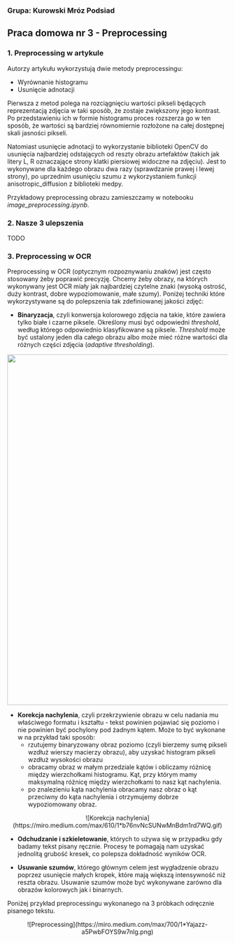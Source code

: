 ### Grupa: Kurowski Mróz Podsiad

## Praca domowa nr 3 - Preprocessing

### 1. Preprocessing w artykule 

Autorzy artykułu wykorzystują dwie metody preprocessingu:

* Wyrównanie histogramu
* Usunięcie adnotacji 

Pierwsza z metod polega na rozciągnięciu wartości pikseli będących reprezentacją zdjęcia w taki sposób, że zostaje zwiększony jego kontrast. Po przedstawieniu ich w formie histogramu proces rozszerza go w ten sposób, że wartości są bardziej równomiernie rozłożone na całej dostępnej skali jasności pikseli.

Natomiast usunięcie adnotacji to wykorzystanie biblioteki OpenCV do usunięcia najbardziej odstających od reszty obrazu artefaktów (takich jak litery L, R oznaczające strony klatki piersiowej widoczne na zdjęciu). Jest to wykonywane dla każdego obrazu dwa razy (sprawdzanie prawej i lewej strony), po uprzednim usunięciu szumu z wykorzystaniem funkcji anisotropic_diffusion z biblioteki medpy.

Przykładowy preprocessing obrazu zamieszczamy w notebooku *image_preprocessing.ipynb*.


### 2. Nasze 3 ulepszenia

TODO

### 3. Preprocessing w OCR

Preprocessing w OCR (optycznym rozpoznywaniu znaków) jest często stosowany żeby poprawić precyzję. Chcemy żeby obrazy, na których wykonywany jest OCR miały jak najbardziej czytelne znaki (wysoką ostrość, duży kontrast, dobre wypoziomowanie, małe szumy). Poniżej techniki które wykorzystywane są do polepszenia tak zdefiniowanej jakości zdjęć:

* **Binaryzacja**, czyli konwersja kolorowego zdjęcia na takie, które zawiera tylko białe i czarne piksele. Określony musi być odpowiedni *threshold*, według którego odpowiednio klasyfikowane są piksele. *Threshold* może być ustalony jeden dla całego obrazu albo może mieć różne wartości dla różnych części zdjęcia (*adaptive thresholding*).
<p align="center">
<img src="https://miro.medium.com/max/2400/1*KTMCWiv4WZRlIpZSs5kupw.jpeg" width="800px">
</p>

* **Korekcja nachylenia**, czyli przekrzywienie obrazu w celu nadania mu właściwego formatu i kształtu - tekst powinien pojawiać się poziomo i nie powinien być pochylony pod żadnym kątem. Może to być wykonane w na przykład taki sposób:
    - rzutujemy binaryzowany obraz poziomo (czyli bierzemy sumę pikseli wzdłuż wierszy macierzy obrazu), aby uzyskać histogram pikseli wzdłuż wysokości obrazu
    - obracamy obraz w małym przedziale kątów i obliczamy różnicę między wierzchołkami histogramu. Kąt, przy którym mamy maksymalną różnicę między wierzchołkami to nasz kąt nachylenia.
    - po znalezieniu kąta nachylenia obracamy nasz obraz o kąt przeciwny do kąta nachylenia i otrzymujemy dobrze wypoziomowany obraz.

<div style="text-align:center">![Korekcja nachylenia](https://miro.medium.com/max/610/1*b76nvNcSUNwMnBdm1rd7WQ.gif)</div>

* **Odchudzanie i szkieletowanie**, których to używa się w przypadku gdy badamy tekst pisany ręcznie. Procesy te pomagają nam uzyskać jednolitą grubość kresek, co polepsza dokładność wyników OCR.

* **Usuwanie szumów**, którego głównym celem jest wygładzenie obrazu poprzez usunięcie małych kropek, które mają większą intensywność niż reszta obrazu. Usuwanie szumów może być wykonywane zarówno dla obrazów kolorowych jak i binarnych.

Poniżej przykład preprocessingu wykonanego na 3 próbkach odręcznie pisanego tekstu.

<div style="text-align:center">![Preprocessing](https://miro.medium.com/max/700/1*Yajazz-a5PwbFOYS9w7nlg.png)</div>


